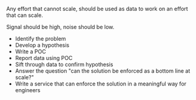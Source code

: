 
Any effort that cannot scale, should be used as data to work on an effort that can scale.

Signal should be high, noise should be low.

- Identify the problem
- Develop a hypothesis
- Write a POC
- Report data using POC
- Sift through data to confirm hypothesis 
- Answer the question "can the solution be enforced as a bottom line at scale?"
- Write a service that can enforce the solution in a meaningful way for engineers
